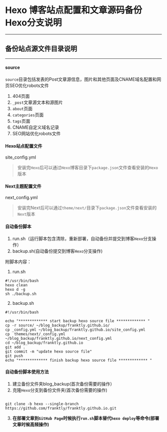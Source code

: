 # Hexo 博客站点配置和文章源码备份Hexo分支说明
***

## 备份站点源文件目录说明
***

#### source
`source`目录包括发表的Post文章源信息，图片和其他页面及CNAME域名配置和网页SEO优化robots文件
1. 404页面
2. `_post`文章源文本和源图片
3. `about`页面
4. `categories`页面
5. `tags`页面
6. CNAME自定义域名记录
7. SEO网站优化robots文件

#### Hexo站点配置文件
site_config.yml
>安装完`Hexo`后可以通过`Hexo`博客目录下`package.json`文件查看安装的`Hexo`版本

#### Next主题配置文件
next_config.yml
>安装完Next后可以通过`theme/next/`目录下`package.json`文件查看安装的`Next`版本

#### 自动备份脚本
1. run.sh（运行脚本包含清除，重新部署，自动备份并提交到博客`Hexo`分支操作）
2. backup.sh(自动备份提交到博客`Hexo`分支操作)

附脚本内容：
1. run.sh
```
#!/usr/bin/bash
hexo clean
hexo d -g
sh ./backup.sh

```

2. backup.sh
```
#!/usr/bin/bash

echo "************* start backup hexo source file ************* "
cp -r source/ ~/blog_backup/franktly.github.io/
cp _config.yml ~/blog_backup/franktly.github.io/site_config.yml
cp  themes/next/_config.yml  ~/blog_backup/franktly.github.io/next_config.yml
cd ~/blog_backup/franktly.github.io
git add . 
git commit -m "update hexo source file"
git push
echo "************* finish backup hexo source file ************* "

```

#### 自动备份脚本使用方法
1. 建立备份文件夹blog_backup(首次备份需要的操作）
2. 克隆`Hexo`分支到备份文件夹(首次备份需要的操作)
```

git clone -b hexo --single-branch https://github.com/franktly/franktly.github.io.git

```
3. **在部署文章到`GitHub Page`时候执行`run.sh`脚本替代`hexo deploy`等命令(部署文章时候高频操作)**

